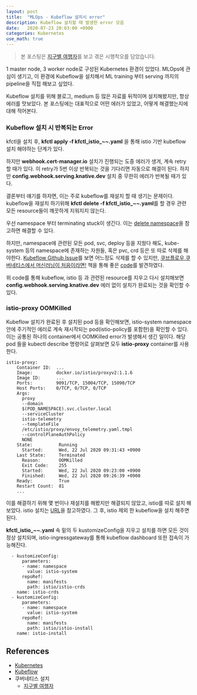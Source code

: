 ```yaml
---
layout: post
title:  "MLOps - Kubeflow 설치시 error"
description: Kubeflow 설치할 때 발생한 error 모음
date:   2020-07-23 20:03:00 +0900
categories: Kubernetes
use_math: true
---
```


> 본 포스팅은 [지구별 여행자](https://www.kangwoo.kr/2020/02/17/pc%EC%97%90-kubeflow-%EC%84%A4%EC%B9%98%ED%95%98%EA%B8%B0-1%EB%B6%80-nvidia-%EB%93%9C%EB%9D%BC%EC%9D%B4%EB%B2%84-docker-%EC%84%A4%EC%B9%98%ED%95%98%EA%B8%B0/)를 보고 겪은 시행착오를 담았습니다.

1 master node, 3 worker node로 구성된 Kubernetes 환경이 있었다. MLOps에 관심이 생기고, 이 환경에 Kubeflow을 설치해서 ML training 부터 serving 까지의 pipeline을 직접 해보고 싶었다.

Kubeflow 설치를 위해 블로그, medium 등 많은 자료를 뒤적이며 설치해봤지만, 항상 에러를 맛보았다. 본 포스팅에는 대표적으로 어떤 에러가 있었고, 어떻게 해결했는지에 대해 적어본다.

### Kubeflow 설치 시 반복되는 Error
kfctl을 설치 후, **kfctl apply -f kfctl_istio_~~.yaml** 을 통해 istio 기반 kubeflow 설치 해야하는 단계가 있다.

하지만 **webhook.cert-manager.io** 설치가 진행되는 도중 에러가 생겨, 계속 retry 할 때가 있다. 이 retry가 5번 이상 반복되는 것을 기다리면 자동으로 해결이 된다. 하지만 **config.webhook.serving.knative.dev** 설치 중 무한히 에러가 반복될 때가 있다. 

결론부터 얘기를 하자면, 이는 주로 kubeflow를 재설치 할 때 생기는 문제이다. kubeflow을 재설치 하기위해 **kfctl delete -f kfctl_istio_~~.yaml**를 할 경우 관련 모든 resource들이 꺠끗하게 지워지지 않는다.

우선 namespace 부터 terminating stuck이 생긴다. 이는 [delete namespace](https://www.ibm.com/support/knowledgecenter/SSBS6K_3.2.0/troubleshoot/ns_terminating.html)을 참고하면 해결할 수 있다.

하지만, namespace에 관련된 모든 pod, svc, deploy 등을 지웠다 해도, kube-system 등의 namespace에 존재하는 자원들, 혹은 pvc, crd 등은 또 따로 삭제를 해야한다. [Kubeflow Github Issue](https://github.com/kubeflow/kubeflow/issues/3767)를 보면 어느정도 삭제를 할 수 있지만, [쿠브플로우 쿠버네티스에서 머신러닝이 처음이라면!](http://www.kyobobook.co.kr/product/detailViewKor.laf?mallGb=KOR&barcode=9788960883055) 책을 통해 좋은 [code](https://github.com/mojokb/kubeflow-book/blob/master/uninstall/kubeflow-uninstall.txt)를 발견하였다.

위 code를 통해 kubeflow, istio 등 과 관련된 resource를 지우고 다시 설치해보면 **config.webhook.serving.knative.dev** 에러 없이 설치가 완료되는 것을 확인할 수 있다.

### istio-proxy OOMKilled
Kubeflow 설치가 완료된 후 설치된 pod 등을 확인해보면, istio-system namespace 안에 주기적인 에러로 계속 재시작되는 pod(istio-policy를 포함한)을 확인할 수 있다. 이는 공통된 하나의 container에서 OOMKilled error가 발생해서 생긴 일이다. 해당 pod 들을 kubectl describe 명령어로 살펴보면 모두 **istio-proxy** container를 사용한다. 

```
istio-proxy:
    Container ID:  ...
    Image:         docker.io/istio/proxyv2:1.1.6
    Image ID:      ...
    Ports:         9091/TCP, 15004/TCP, 15090/TCP
    Host Ports:    0/TCP, 0/TCP, 0/TCP
    Args:
      proxy
      --domain
      $(POD_NAMESPACE).svc.cluster.local
      --serviceCluster
      istio-telemetry
      --templateFile
      /etc/istio/proxy/envoy_telemetry.yaml.tmpl
      --controlPlaneAuthPolicy
      NONE
    State:          Running
      Started:      Wed, 22 Jul 2020 09:31:43 +0900
    Last State:     Terminated
      Reason:       OOMKilled
      Exit Code:    255
      Started:      Wed, 22 Jul 2020 09:23:00 +0900
      Finished:     Wed, 22 Jul 2020 09:26:39 +0900
    Ready:          True
    Restart Count:  81
    ...
```

이를 해결하기 위해 몇 번이나 재설치를 해봤지만 해결되지 않았고, istio를 따로 설치 해보았다. istio 설치는 [URL](https://sarc.io/index.php/cloud/1834-install-istio-on-minikube)을 참고하였다. 그 후, istio 제외 한 kubeflow을 설치 해주면 된다. 

**kfctl_istio_~~.yaml** 속 밑의 두 kustomizeConfig을 지우고 설치를 하면 모든 것이 정상 설치되며, istio-ingressgateway를 통해 kubeflow dashboard 또한 접속이 가능해진다.

```
  - kustomizeConfig:
      parameters:
      - name: namespace
        value: istio-system
      repoRef:
        name: manifests
        path: istio/istio-crds
    name: istio-crds
  - kustomizeConfig:
      parameters:
      - name: namespace
        value: istio-system
      repoRef:
        name: manifests
        path: istio/istio-install
    name: istio-install
```

## References
- [Kubernetes](https://kubernetes.io/docs/home/)
- [Kubeflow](https://www.kubeflow.org/docs/)
- 쿠버네티스 설치
    - [지구별 여행자](https://www.kangwoo.kr/2020/02/17/pc%EC%97%90-kubeflow-%EC%84%A4%EC%B9%98%ED%95%98%EA%B8%B0-1%EB%B6%80-nvidia-%EB%93%9C%EB%9D%BC%EC%9D%B4%EB%B2%84-docker-%EC%84%A4%EC%B9%98%ED%95%98%EA%B8%B0/)